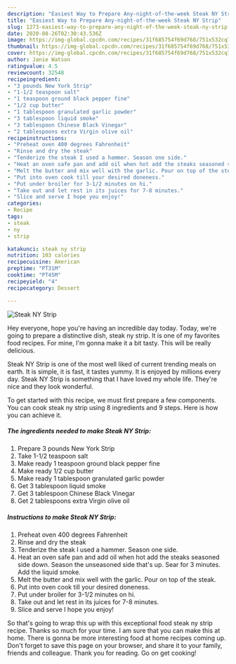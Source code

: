 ```yaml
---
description: "Easiest Way to Prepare Any-night-of-the-week Steak NY Strip"
title: "Easiest Way to Prepare Any-night-of-the-week Steak NY Strip"
slug: 1273-easiest-way-to-prepare-any-night-of-the-week-steak-ny-strip
date: 2020-08-26T02:30:43.536Z
image: https://img-global.cpcdn.com/recipes/31f685754f69d768/751x532cq70/steak-ny-strip-recipe-main-photo.jpg
thumbnail: https://img-global.cpcdn.com/recipes/31f685754f69d768/751x532cq70/steak-ny-strip-recipe-main-photo.jpg
cover: https://img-global.cpcdn.com/recipes/31f685754f69d768/751x532cq70/steak-ny-strip-recipe-main-photo.jpg
author: Janie Watson
ratingvalue: 4.5
reviewcount: 32548
recipeingredient:
- "3 pounds New York Strip"
- "1-1/2 teaspoon salt"
- "1 teaspoon ground black pepper fine"
- "1/2 cup butter"
- "1 tablespoon granulated garlic powder"
- "3 tablespoon liquid smoke"
- "3 tablespoon Chinese Black Vinegar"
- "2 tablespoons extra Virgin olive oil"
recipeinstructions:
- "Preheat oven 400 degrees Fahrenheit"
- "Rinse and dry the steak"
- "Tenderize the steak I used a hammer. Season one side."
- "Heat an oven safe pan and add oil when hot add the steaks seasoned side down. Season the unseasoned side that&#39;s up. Sear for 3 minutes. Add the liquid smoke."
- "Melt the butter and mix well with the garlic. Pour on top of the steak."
- "Put into oven cook till your desired doneness."
- "Put under broiler for 3-1/2 minutes on hi."
- "Take out and let rest in its juices for 7-8 minutes."
- "Slice and serve I hope you enjoy!"
categories:
- Recipe
tags:
- steak
- ny
- strip

katakunci: steak ny strip 
nutrition: 103 calories
recipecuisine: American
preptime: "PT31M"
cooktime: "PT45M"
recipeyield: "4"
recipecategory: Dessert

---
```



![Steak NY Strip](https://img-global.cpcdn.com/recipes/31f685754f69d768/751x532cq70/steak-ny-strip-recipe-main-photo.jpg)

Hey everyone, hope you're having an incredible day today. Today, we're going to prepare a distinctive dish, steak ny strip. It is one of my favorites food recipes. For mine, I'm gonna make it a bit tasty. This will be really delicious.



Steak NY Strip is one of the most well liked of current trending meals on earth. It is simple, it is fast, it tastes yummy. It is enjoyed by millions every day. Steak NY Strip is something that I have loved my whole life. They're nice and they look wonderful.


To get started with this recipe, we must first prepare a few components. You can cook steak ny strip using 8 ingredients and 9 steps. Here is how you can achieve it.

<!--inarticleads1-->

##### The ingredients needed to make Steak NY Strip:

1. Prepare 3 pounds New York Strip
1. Take 1-1/2 teaspoon salt
1. Make ready 1 teaspoon ground black pepper fine
1. Make ready 1/2 cup butter
1. Make ready 1 tablespoon granulated garlic powder
1. Get 3 tablespoon liquid smoke
1. Get 3 tablespoon Chinese Black Vinegar
1. Get 2 tablespoons extra Virgin olive oil




<!--inarticleads2-->

##### Instructions to make Steak NY Strip:

1. Preheat oven 400 degrees Fahrenheit
1. Rinse and dry the steak
1. Tenderize the steak I used a hammer. Season one side.
1. Heat an oven safe pan and add oil when hot add the steaks seasoned side down. Season the unseasoned side that&#39;s up. Sear for 3 minutes. Add the liquid smoke.
1. Melt the butter and mix well with the garlic. Pour on top of the steak.
1. Put into oven cook till your desired doneness.
1. Put under broiler for 3-1/2 minutes on hi.
1. Take out and let rest in its juices for 7-8 minutes.
1. Slice and serve I hope you enjoy!




So that's going to wrap this up with this exceptional food steak ny strip recipe. Thanks so much for your time. I am sure that you can make this at home. There is gonna be more interesting food at home recipes coming up. Don't forget to save this page on your browser, and share it to your family, friends and colleague. Thank you for reading. Go on get cooking!
